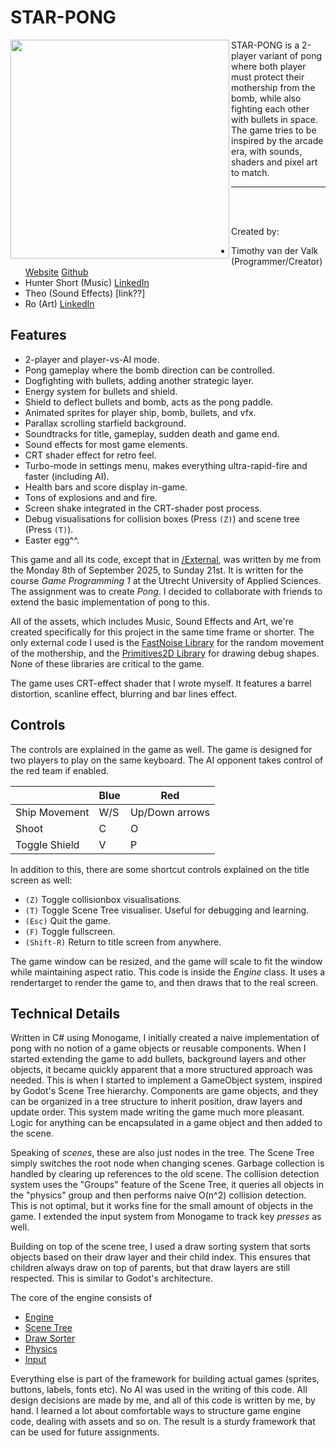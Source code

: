 # STAR-PONG

<img align="left" style="width:350px" src="https://github.com/arceryz/star-pong/blob/master/StarPong.gif" width="380px">

STAR-PONG is a 2-player variant of pong where both player must protect their mothership
from the bomb, while also fighting each other with bullets in space. The game tries to
be inspired by the arcade era, with sounds, shaders and pixel art to match.

---
<br>
<br>

Created by:
- Timothy van der Valk (Programmer/Creator) [Website](https://timothyvv.nl/) [Github](https://github.com/)
- Hunter Short (Music) [LinkedIn](https://www.linkedin.com/in/hunter-short-68708ba4/)
- Theo (Sound Effects) [link??]
- Ro (Art) [LinkedIn](https://www.linkedin.com/in/ro-van-der-neut-679a6a380/)

## Features

- 2-player and player-vs-AI mode.
- Pong gameplay where the bomb direction can be controlled.
- Dogfighting with bullets, adding another strategic layer.
- Energy system for bullets and shield.
- Shield to deflect bullets and bomb, acts as the pong paddle.
- Animated sprites for player ship, bomb, bullets, and vfx.
- Parallax scrolling starfield background.
- Soundtracks for title, gameplay, sudden death and game end.
- Sound effects for most game elements.
- CRT shader effect for retro feel.
- Turbo-mode in settings menu, makes everything ultra-rapid-fire and faster (including AI).
- Health bars and score display in-game.
- Tons of explosions and and fire.
- Screen shake integrated in the CRT-shader post process.
- Debug visualisations for collision boxes (Press `(Z)`) and scene tree (Press `(T)`).
- Easter egg^^.

This game and all its code, except that in [/External](/External), was written by me from the Monday 8th of September 2025, to Sunday 21st. 
It is written for the course *Game Programming 1* at the Utrecht University of Applied Sciences. The assignment was to create *Pong*.
I decided to collaborate with friends to extend the basic implementation of pong to this.

All of the assets, which includes Music, Sound Effects and Art, we're created specifically for this project in the same time frame or shorter. 
The only external code I used is the [FastNoise Library](https://github.com/Auburn/FastNoise_CSharp) for the random movement of the mothership,
and the [Primitives2D Library](https://github.com/DoogeJ/MonoGame.Primitives2D) for drawing debug shapes. None of these libraries are critical to the game.

The game uses CRT-effect shader that I wrote myself. It features a barrel distortion, scanline effect, blurring and bar lines effect.

## Controls

The controls are explained in the game as well. The game is designed for two players to play on the same keyboard.
The AI opponent takes control of the red team if enabled.

|   | Blue | Red  |
|------|------|------|
| Ship Movement | W/S | Up/Down arrows |
| Shoot | C | O |
| Toggle Shield | V | P |

In addition to this, there are some shortcut controls explained on the title screen as well:
- `(Z)` Toggle collisionbox visualisations.
- `(T)` Toggle Scene Tree visualiser. Useful for debugging and learning.
- `(Esc)` Quit the game.
- `(F)` Toggle fullscreen.
- `(Shift-R)` Return to title screen from anywhere.

The game window can be resized, and the game will scale to fit the window while maintaining aspect ratio.
This code is inside the *Engine* class. It uses a rendertarget to render the game to, and then draws that to the real screen.

## Technical Details

Written in C# using Monogame, I initially created a naive implementation of pong with no notion of a game objects or reusable components.
When I started extending the game to add bullets, background layers and other objects, it became quickly apparent that a more structured approach was needed.
This is when I started to implement a GameObject system, inspired by Godot's Scene Tree hierarchy. Components are game objects, and they can be organized
in a tree structure to inherit position, draw layers and update order. This system made writing the game much more pleasant. Logic for anything can be
encapsulated in a game object and then added to the scene.

Speaking of *scenes*, these are also just nodes in the tree. The Scene Tree simply switches the root node when changing scenes. Garbage collection
is handled by clearing up references to the old scene. The collision detection system uses the "Groups" feature of the Scene Tree, it queries
all objects in the "physics" group and then performs naive O(n^2) collision detection. This is not optimal, but it works fine for the small amount of objects in the game.
I extended the input system from Monogame to track key *presses* as well.

Building on top of the scene tree, I used a draw sorting system that sorts objects based on their draw layer and their child index.
This ensures that children always draw on top of parents, but that draw layers are still respected. This is similar to Godot's architecture.

The core of the engine consists of
- [Engine](/Source/Engine.cs)
- [Scene Tree](/Source/Framework/SceneTree.cs)
- [Draw Sorter](/Source/Framework/DrawSorter.cs)
- [Physics](/Source/Framework/Physics.cs)
- [Input](/Source/Framework/Input.cs)

Everything else is part of the framework for building actual games (sprites, buttons, labels, fonts etc). No AI was used in the writing of this code.
All design decisions are made by me, and all of this code is written by me, by hand. I learned a lot about comfortable ways to structure game engine code,
dealing with assets and so on. The result is a sturdy framework that can be used for future assignments.